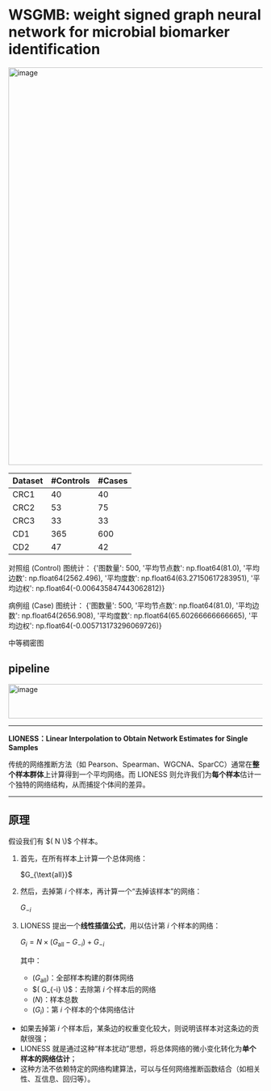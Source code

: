 # WSGMB: weight signed graph neural network for microbial biomarker identification

<img width="1173" height="786" alt="image" src="https://github.com/user-attachments/assets/23a0a69f-386e-4486-af34-560ad56055c6" /> 

| Dataset | #Controls | #Cases |
|---------|---------|---------|
| CRC1   | 40   | 40   |
| CRC2   | 53   | 75   |
| CRC3   | 33   | 33   |
| CD1   | 365   | 600   |
| CD2   | 47   | 42   | 

对照组 (Control) 图统计： {'图数量': 500, '平均节点数': np.float64(81.0), '平均边数': np.float64(2562.496), '平均度数': np.float64(63.27150617283951), '平均边权': np.float64(-0.006435847443062812)} 

病例组 (Case) 图统计： {'图数量': 500, '平均节点数': np.float64(81.0), '平均边数': np.float64(2656.908), '平均度数': np.float64(65.60266666666665), '平均边权': np.float64(-0.005713173296069726)} 

中等稠密图 

## pipeline 

<img width="1003" height="68" alt="image" src="https://github.com/user-attachments/assets/e9c72ff9-dba8-4313-9410-6fcc5d364e02" /> 

---
**LIONESS：Linear Interpolation to Obtain Network Estimates for Single Samples**

传统的网络推断方法（如 Pearson、Spearman、WGCNA、SparCC）通常在**整个样本群体**上计算得到一个平均网络。而 LIONESS 则允许我们为**每个样本**估计一个独特的网络结构，从而捕捉个体间的差异。

---

## 原理

假设我们有 $( N \)$ 个样本。

1. 首先，在所有样本上计算一个总体网络：

   $G_{\text{all}}\$

2. 然后，去掉第 $i$ 个样本，再计算一个“去掉该样本”的网络：

   $G_{-i}$
4. LIONESS 提出一个**线性插值公式**，用以估计第 $i$ 个样本的网络：

   $G_i = N \times (G_{\text{all}} - G_{-i}) + G_{-i}$

   其中：
   - $(G_{\text{all}})$：全部样本构建的群体网络  
   - $( G_{-i} \)$：去除第 $i$ 个样本后的网络  
   - $(N)$：样本总数  
   - $(G_i)$：第 $i$ 个样本的个体网络估计

- 如果去掉第 $i$ 个样本后，某条边的权重变化较大，则说明该样本对这条边的贡献很强；
- LIONESS 就是通过这种“样本扰动”思想，将总体网络的微小变化转化为**单个样本的网络估计**；
- 这种方法不依赖特定的网络构建算法，可以与任何网络推断函数结合（如相关性、互信息、回归等）。




